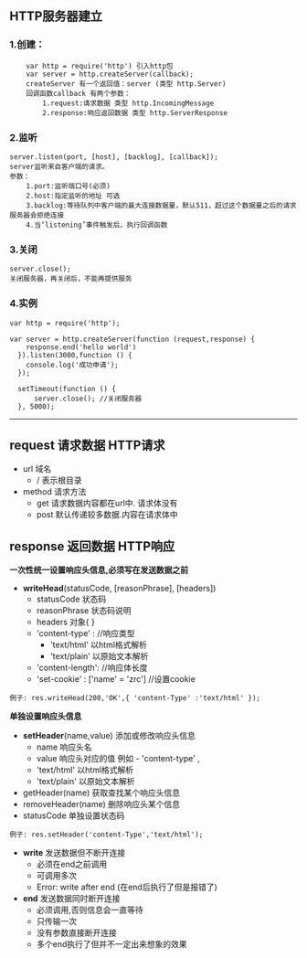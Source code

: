 ## HTTP服务器建立

### 1.创建：

		var http = require('http') 引入http包
		var server = http.createServer(callback);
		createServer 有一个返回值：server (类型 http.Server)
		回调函数callback 有两个参数：
		  	1.request:请求数据 类型 http.IncomingMessage
		  	2.response:响应返回数据 类型 http.ServerResponse

### 2.监听

	server.listen(port, [host], [backlog], [callback]);
	server监听来自客户端的请求。
	参数：
	    1.port:监听端口号(必须)
	    2.host:指定监听的地址 可选
	    3.backlog:等待队列中客户端的最大连接数据量，默认511，超过这个数据量之后的请求服务器会拒绝连接
	    4.当‘listening’事件触发后，执行回调函数

### 3.关闭

	server.close();
	关闭服务器，再关闭后，不能再提供服务

### 4.实例  

	var http = require('http');
	
	var server = http.createServer(function (request,response) {
	    response.end('hello world')
	  }).listen(3000,function () {
	    console.log('成功申请');
	  });
	
	  setTimeout(function () {
	      server.close(); //关闭服务器
	  }, 5000);


----------

## request  请求数据 HTTP请求

- url 域名
	-  /  表示根目录
- method 请求方法
	- get    请求数据内容都在url中. 请求体没有
	- post  默认传递较多数据.内容在请求体中

## response 返回数据 HTTP响应

**一次性统一设置响应头信息,必须写在发送数据之前**

- **writeHead**(statusCode, [reasonPhrase], [headers]) 
	- statusCode 状态码
	- reasonPhrase 状态码说明
	- headers 对象{ }
	- 'content-type' : //响应类型
	  * 'text/html'  以html格式解析
	  * 'text/plain' 以原始文本解析
	- 'content-length': //响应体长度
	- 'set-cookie' : ['name' = 'zrc'] //设置cookie

````
例子: res.writeHead(200,'OK',{ 'content-Type' :'text/html' }); 
````

**单独设置响应头信息**

- **setHeader**(name,value)  添加或修改响应头信息
	- name 响应头名
	- value 响应头对应的值
	例如 - 'content-type' ,
	* 'text/html'  以html格式解析
	* 'text/plain' 以原始文本解析
- getHeader(name)  获取查找某个响应头信息
- removeHeader(name)  删除响应头某个信息
- statusCode  单独设置状态码

````
例子: res.setHeader('content-Type','text/html');
````

- **write**  发送数据但不断开连接
	- 必须在end之前调用
	- 可调用多次
	- Error: write after end (在end后执行了但是报错了)
- **end** 发送数据同时断开连接
	- 必须调用,否则信息会一直等待
	- 只传输一次
	- 没有参数直接断开连接
	- 多个end执行了但并不一定出来想象的效果
